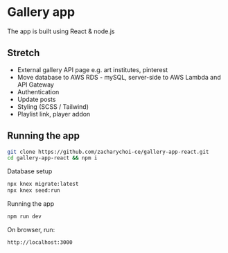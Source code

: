 # Gallery app 

The app is built using React & node.js

## Stretch
- External gallery API page e.g. art institutes, pinterest 
- Move database to AWS RDS - mySQL, server-side to AWS Lambda and API Gateway
- Authentication
- Update posts
- Styling (SCSS / Tailwind)
- Playlist link, player addon

## Running the app

```sh
git clone https://github.com/zacharychoi-ce/gallery-app-react.git
cd gallery-app-react && npm i
```

Database setup
```sh
npx knex migrate:latest
npx knex seed:run
```

Running the app
```sh
npm run dev
```

On browser, run:
```sh
http://localhost:3000
```